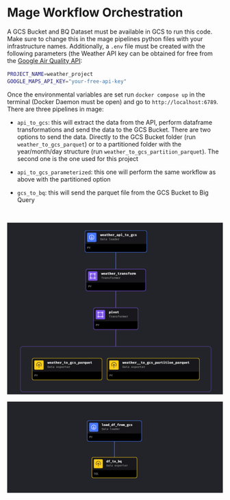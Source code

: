# Mage Workflow Orchestration

A GCS Bucket and BQ Dataset must be available in GCS to run this code. Make sure to change this in the mage pipelines python files with your infrastructure names. Additionally, a `.env` file must be created with the following parameters (the Weather API key can be obtained for free from the [Google Air Quality API](https://developers.google.com/maps/documentation/air-quality):

```bash
PROJECT_NAME=weather_project
GOOGLE_MAPS_API_KEY="your-free-api-key"
```

Once the environmental variables are set run `docker compose up` in the terminal (Docker Daemon must be open) and go to `http://localhost:6789`. There are three pipelines in mage:

- `api_to_gcs`: this will extract the data from the API, perform dataframe transformations and send the data to the GCS Bucket. There are two options to send the data. Directly to the GCS Bucket folder (run `weather_to_gcs_parquet`) or to a partitioned folder with the year/month/day structure (run `weather_to_gcs_partition_parquet`). The second one is the one used for this project

- `api_to_gcs_parameterized`: this one will perform the same workflow as above with the partitioned option

- `gcs_to_bq`: this will send the parquet file from the GCS Bucket to Big Query
  
&nbsp;


<p>
    <img src="../images/weather_to_gcs_parquet.png"/>
</p>

<p align="center">
    <img src="../images/gcs_to_bq.png"/>
</p>
